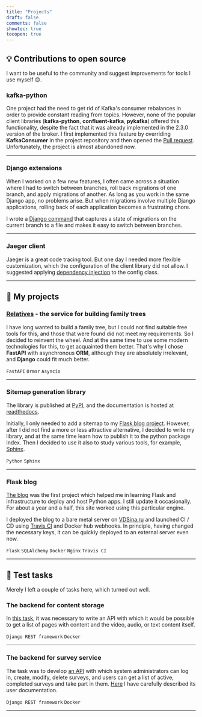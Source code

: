 ```yaml
---
title: "Projects"
draft: false
comments: false
showtoc: true
tocopen: true
---
```


## :bulb: Contributions to open source
I want to be useful to the community and suggest improvements for tools I use myself :blush:.
  
### kafka-python 

One project had the need to get rid of Kafka's consumer rebalances in order to provide constant reading from topics. 
However, none of the popular client libraries (**kafka-python**, **confluent-kafka**, **pykafka**) offered this 
functionality, despite the fact that it was already implemented in the 2.3.0 version of the broker. I first implemented 
this feature by overriding **KafkaConsumer** in the project repository and then opened the 
[Pull request](https://github.com/dpkp/kafka-python/pull/2333). Unfortunately, the project is almost abandoned now.
  
***
  
### Django extensions 

When I worked on a few new features, I often came across a situation where I had to switch between branches, 
roll back migrations of one branch, and apply migrations of another. As long as you work in the same Django app, 
no problems arise. But when migrations involve multiple Django applications, rolling back of each application
becomes a frustrating chore. 
  
I wrote a [Django command](https://github.com/django-extensions/django-extensions/pull/1676) that captures 
a state of migrations on the current branch to a file and makes it easy to switch between branches.
***

### Jaeger client 
  
Jaeger is a great code tracing tool. But one day I needed more flexible customization, 
which the configuration of the client library did not allow. I suggested applying 
[dependency injection](https://github.com/jaegertracing/jaeger-client-python/issues/344) to the config class.
***

## :open_file_folder: My projects 

### [Relatives](https://relatives.tk) - the service for building family trees 
  
I have long wanted to build a family tree, but I could not find suitable free tools for this, and those that were 
found did not meet my requirements. So I decided to reinvent the wheel. And at the same time to use some 
modern technologies for this, to get acquainted them better. That's why I chose **FastAPI** with asynchronous **ORM**, 
although they are absolutely irrelevant, and **Django** could fit much better.  
  
`FastAPI` `Ormar` `Asyncio`
***
  
### Sitemap generation library

The library is published at [PyPI](https://pypi.org/project/dynamic-sitemap/),
and the documentation is hosted at [readthedocs](https://dynamic-sitemap.readthedocs.io/en/latest/#installation).
  
Initially, I only needed to add a sitemap to my [Flask blog project](#блог-на-flask). However, after I did not find 
a more or less attractive alternative, I decided to write my library, and at the same time learn how to publish it 
to the python package index. Then I decided to use it also to study various tools, for example, 
[Sphinx](https://www.sphinx-doc.org/en/master/).
  
`Python` `Sphinx`
***

### Flask blog

[The blog](https://github.com/KazakovDenis/flask-blog)  was the first project which helped me in learning Flask and 
infrastructure to deploy and host Python apps. I still update it occasionally. For about a year and a half, this site 
worked using this particular engine.

I deployed the blog to a bare metal server on [VDSina.ru](https://vdsina.ru/?partner=vgwnu9nntn) and launched CI / CD 
using [Travis CI](https://github.com/KazakovDenis/flask-blog/blob/master/.travis.yml) and Docker hub webhooks. 
In principle, having changed the necessary keys, it can be quickly deployed to an external server even now.
  
`Flask` `SQLAlchemy` `Docker` `Nginx` `Travis CI`
***

## :school_satchel: Test tasks 

Merely I left a couple of tasks here, which turned out well.

### The backend for content storage

In [this task](https://github.com/KazakovDenis/drf-content-storage#content-storage), it was necessary to write an API 
with which it would be possible to get a list of pages with content and the video, audio, or text content itself.
  
`Django REST framework` `Docker`
***
  
### The backend for survey service

The task was to develop [an API](https://github.com/KazakovDenis/drf-survey-service) with which system administrators 
can log in, create, modify, delete surveys, and users can get a list of active, completed surveys and take part in them. 
[Here](https://github.com/KazakovDenis/drf-survey-service/blob/main/survey_service/api/v1/docs/docs.md) I have 
carefully described its user documentation.
  
`Django REST framework` `Docker`
***

